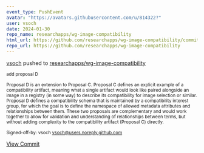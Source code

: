 ```yaml
---
event_type: PushEvent
avatar: "https://avatars.githubusercontent.com/u/814322?"
user: vsoch
date: 2024-01-30
repo_name: researchapps/wg-image-compatibility
html_url: https://github.com/researchapps/wg-image-compatibility/commit/24fbc142101d0bd1d0d6940500301177f0005852
repo_url: https://github.com/researchapps/wg-image-compatibility
---
```


<a href='https://github.com/vsoch' target='_blank'>vsoch</a> pushed to <a href='https://github.com/researchapps/wg-image-compatibility' target='_blank'>researchapps/wg-image-compatibility</a>

<small>add proposal D

Proposal D is an extension to Proposal C. Proposal C defines an explicit
example of a compatibility artifact, meaning what a single artifact would
look like paired alongside an image in a registry (in some way) to describe
its compatibility for image selection or similar. Proposal D defines a
compatibility schema that is maintained by a compatibility interest group,
for which the goal is to define the namespace of allowed metadata attributes
and relationships between them. These two proposals are complementary and
would work together to allow for validation and understanding of relationships
between terms, but without adding complexity to the compatibility artifact
(Proposal C) directly.

Signed-off-by: vsoch <vsoch@users.noreply.github.com></small>

<a href='https://github.com/researchapps/wg-image-compatibility/commit/24fbc142101d0bd1d0d6940500301177f0005852' target='_blank'>View Commit</a>